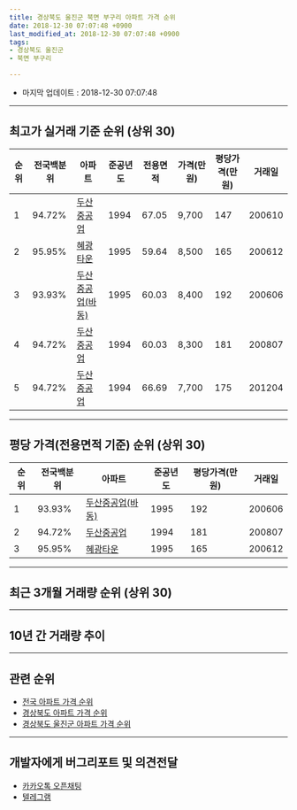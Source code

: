 ```yaml
---
title: 경상북도 울진군 북면 부구리 아파트 가격 순위
date: 2018-12-30 07:07:48 +0900
last_modified_at: 2018-12-30 07:07:48 +0900
tags:
- 경상북도 울진군
- 북면 부구리

---
```


* 마지막 업데이트 : 2018-12-30 07:07:48

---

## 최고가 실거래 기준 순위 (상위 30)


|순위|전국백분위|아파트|준공년도|전용면적|가격(만원)|평당가격(만원)|거래일|
|---|---|---|---|---|---|---|---|
|1|94.72%|[두산중공업](https://search.naver.com/search.naver?query=%EA%B2%BD%EC%83%81%EB%B6%81%EB%8F%84+%EC%9A%B8%EC%A7%84%EA%B5%B0+%EB%B6%81%EB%A9%B4+%EB%B6%80%EA%B5%AC%EB%A6%AC+%EB%91%90%EC%82%B0%EC%A4%91%EA%B3%B5%EC%97%85)|1994|67.05|9,700|147|200610|
|2|95.95%|[혜광타운](https://search.naver.com/search.naver?query=%EA%B2%BD%EC%83%81%EB%B6%81%EB%8F%84+%EC%9A%B8%EC%A7%84%EA%B5%B0+%EB%B6%81%EB%A9%B4+%EB%B6%80%EA%B5%AC%EB%A6%AC+%ED%98%9C%EA%B4%91%ED%83%80%EC%9A%B4)|1995|59.64|8,500|165|200612|
|3|93.93%|[두산중공업(바동)](https://search.naver.com/search.naver?query=%EA%B2%BD%EC%83%81%EB%B6%81%EB%8F%84+%EC%9A%B8%EC%A7%84%EA%B5%B0+%EB%B6%81%EB%A9%B4+%EB%B6%80%EA%B5%AC%EB%A6%AC+%EB%91%90%EC%82%B0%EC%A4%91%EA%B3%B5%EC%97%85%28%EB%B0%94%EB%8F%99%29)|1995|60.03|8,400|192|200606|
|4|94.72%|[두산중공업](https://search.naver.com/search.naver?query=%EA%B2%BD%EC%83%81%EB%B6%81%EB%8F%84+%EC%9A%B8%EC%A7%84%EA%B5%B0+%EB%B6%81%EB%A9%B4+%EB%B6%80%EA%B5%AC%EB%A6%AC+%EB%91%90%EC%82%B0%EC%A4%91%EA%B3%B5%EC%97%85)|1994|60.03|8,300|181|200807|
|5|94.72%|[두산중공업](https://search.naver.com/search.naver?query=%EA%B2%BD%EC%83%81%EB%B6%81%EB%8F%84+%EC%9A%B8%EC%A7%84%EA%B5%B0+%EB%B6%81%EB%A9%B4+%EB%B6%80%EA%B5%AC%EB%A6%AC+%EB%91%90%EC%82%B0%EC%A4%91%EA%B3%B5%EC%97%85)|1994|66.69|7,700|175|201204|


---

## 평당 가격(전용면적 기준) 순위 (상위 30)


|순위|전국백분위|아파트|준공년도|평당가격(만원)|거래일|
|---|---|---|---|---|---|
|1|93.93%|[두산중공업(바동)](https://search.naver.com/search.naver?query=%EA%B2%BD%EC%83%81%EB%B6%81%EB%8F%84+%EC%9A%B8%EC%A7%84%EA%B5%B0+%EB%B6%81%EB%A9%B4+%EB%B6%80%EA%B5%AC%EB%A6%AC+%EB%91%90%EC%82%B0%EC%A4%91%EA%B3%B5%EC%97%85%28%EB%B0%94%EB%8F%99%29)|1995|192|200606|
|2|94.72%|[두산중공업](https://search.naver.com/search.naver?query=%EA%B2%BD%EC%83%81%EB%B6%81%EB%8F%84+%EC%9A%B8%EC%A7%84%EA%B5%B0+%EB%B6%81%EB%A9%B4+%EB%B6%80%EA%B5%AC%EB%A6%AC+%EB%91%90%EC%82%B0%EC%A4%91%EA%B3%B5%EC%97%85)|1994|181|200807|
|3|95.95%|[혜광타운](https://search.naver.com/search.naver?query=%EA%B2%BD%EC%83%81%EB%B6%81%EB%8F%84+%EC%9A%B8%EC%A7%84%EA%B5%B0+%EB%B6%81%EB%A9%B4+%EB%B6%80%EA%B5%AC%EB%A6%AC+%ED%98%9C%EA%B4%91%ED%83%80%EC%9A%B4)|1995|165|200612|


---

## 최근 3개월 거래량 순위 (상위 30)


<div style="width:100%;">
    <canvas id="deal_count_ranking" height="250"></canvas>
</div>


<script>
new Chart(document.getElementById("deal_count_ranking"), {
    type: 'horizontalBar',
    data: {
        labels: ['두산중공업', '혜광타운'],
        datasets: [{
            label: '실거래 수',
            data: [2, 1],
            borderColor: "rgba(255, 0, 128, 1)",
            backgroundColor: "rgba(255, 0, 128, 0.5)",
            fill: false,
        }]
    },
    options: {
        responsive: true,
        title: {
            display: true,
            text: '최근 3개월 거래량 순위'
        },
        tooltips: {
            mode: 'index',
            intersect: false,
            callbacks: {
                title: function(tooltipItems, data) {
                    return "실거래 수:";
                },
                label: function(tooltipItem, data) {
                    return data.labels[tooltipItem.index] + ": " + tooltipItem.xLabel;
                }
            }
        },
        hover: {
            mode: 'nearest',
            intersect: true
        },
        scales: {
            xAxes: [{
                display: true,
                scaleLabel: {
                    display: true,
                    labelString: '실거래 수'
                },
                ticks: {
                    suggestedMin: 0,
                }
            }],
            yAxes: [{
                display: true,
                ticks: {
                    autoSkip: false,
                    callback: function(value, index, values) {
                        if (value.length > 15)
                            return value.substr(0, 13) + "...";
                        else
                            return value;
                    }
                },
                scaleLabel: {
                    display: false,
                }
            }]
        }
    }
});

</script>


---

## 10년 간 거래량 추이


<div style="width:100%;">
    <canvas id="deal_progress" height="250"></canvas>
</div>

<script>
new Chart(document.getElementById("deal_progress"), {
    type: 'line',
    data: {
        labels: ['200812','200901','200902','200903','200904','200905','200906','200907','200908','200909','200910','200911','200912','201001','201002','201003','201004','201005','201006','201007','201008','201009','201010','201011','201012','201101','201102','201103','201104','201105','201106','201107','201108','201109','201110','201111','201112','201201','201202','201203','201204','201205','201206','201207','201208','201209','201210','201211','201212','201301','201302','201303','201304','201305','201306','201307','201308','201309','201310','201311','201312','201401','201402','201403','201404','201405','201406','201407','201408','201409','201410','201411','201412','201501','201502','201503','201504','201505','201506','201507','201508','201509','201510','201511','201512','201601','201602','201603','201604','201605','201606','201607','201608','201609','201610','201611','201612','201701','201702','201703','201704','201705','201706','201707','201708','201709','201710','201711','201712','201801','201802','201803','201804','201805','201806','201807','201808','201809','201810','201811','201812'],
        datasets: [{
            label: '실거래 수',
            pointRadius: 1,
            data: [2, 0, 0, 0, 3, 1, 2, 0, 5, 0, 3, 4, 0, 2, 4, 1, 1, 3, 1, 3, 1, 1, 2, 4, 3, 1, 3, 2, 0, 0, 0, 1, 2, 1, 1, 3, 4, 2, 2, 4, 2, 3, 3, 4, 1, 1, 1, 1, 2, 1, 0, 1, 2, 2, 3, 1, 1, 3, 2, 2, 1, 4, 1, 2, 1, 3, 7, 1, 1, 1, 5, 0, 2, 1, 1, 3, 1, 4, 2, 1, 3, 1, 3, 4, 2, 1, 3, 0, 2, 2, 2, 1, 1, 1, 1, 3, 2, 2, 1, 0, 3, 2, 2, 1, 1, 2, 0, 2, 0, 1, 0, 3, 0, 1, 0, 0, 1, 1, 0, 3, 0],
            borderColor: "rgba(255, 201, 14, 1)",
            backgroundColor: "rgba(255, 201, 14, 0.5)",
            fill: true,
        }]
    },
    options: {
        responsive: true,
        title: {
            display: true,
            text: '10년간 거래량 추이'
        },
        tooltips: {
            mode: 'index',
            intersect: false,
        },
        hover: {
            mode: 'nearest',
            intersect: true
        },
        scales: {
            xAxes: [{
                display: true,
                scaleLabel: {
                    display: true,
                    labelString: '년/월'
                }
            }],
            yAxes: [{
                display: true,
                ticks: {
                    suggestedMin: 0,
                },
                scaleLabel: {
                    display: true,
                    labelString: '실거래 수'
                }
            }]
        }
    }
});

</script>


---

## 관련 순위

- [전국 아파트 가격 순위](https://inasie.github.io/apt-ranking/전국)
- [경상북도 아파트 가격 순위](https://inasie.github.io/apt-ranking/경상북도)
- [경상북도 울진군 아파트 가격 순위](https://inasie.github.io/apt-ranking/경상북도-울진군)


---

## 개발자에게 버그리포트 및 의견전달

- [카카오톡 오픈채팅](https://open.kakao.com/o/gLJUAP4)
- [텔레그램](https://t.me/inasie)

